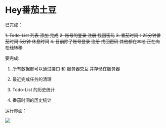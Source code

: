 # Hey番茄土豆

已完成：

~~1. Todo-List 列表 添加 完成~~
~~2. 账号的登录 注册 找回密码~~
~~3. 番茄时间：25分钟番茄时间 5分钟 休息时间~~
~~4. 目前除了账号登录 注册 找回密码 其他都在本地 正在向在线转移~~

要完成:
1. 所有数据都可以通过接口 和 服务器交互 并存储在服务器

2. 最近完成任务的清理

3. Todo-List 的历史统计

4. 番茄时间的历史统计

   

运行界面：

<img src="https://ws1.sinaimg.cn/large/8660d1bbly1g1m247oeryj20vn0h5aac.jpg"/>